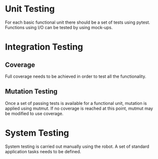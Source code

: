 # Unit Testing
For each basic functional unit there should be a set of tests using pytest.
Functions using I/O can be tested by using mock-ups.

# Integration Testing

## Coverage
Full coverage needs to be achieved in order to test all the functionality.

## Mutation Testing
Once a set of passing tests is available for a functional unit, mutation is applied using mutmut.
If no coverage is reached at this point, mutmut may be modified to use coverage.

# System Testing
System testing is carried out manually using the robot. A set of standard application tasks needs to be defined.


